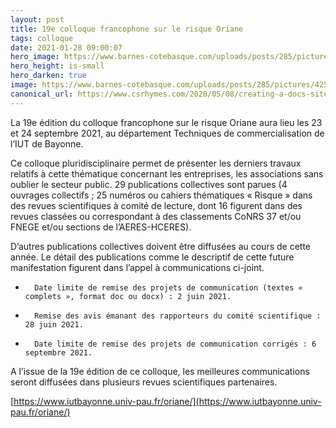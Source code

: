 ```yaml
---
layout: post
title: 19e colloque francophone sur le risque Oriane
tags: colloque
date: 2021-01-28 09:00:07
hero_image: https://www.barnes-cotebasque.com/uploads/posts/285/pictures/42586/show_detail_webp.webp?1605257417
hero_height: is-small
hero_darken: true
image: https://www.barnes-cotebasque.com/uploads/posts/285/pictures/42586/show_detail_webp.webp?1605257417
canonical_url: https://www.csrhymes.com/2020/05/08/creating-a-docs-site-with-bulma-clean-theme.html
---
```


La 19e édition du colloque francophone sur le risque Oriane aura lieu les 23 et 24 septembre 2021, au département Techniques de commercialisation de l’IUT de Bayonne.

Ce colloque pluridisciplinaire permet de présenter les derniers travaux relatifs à cette thématique concernant les entreprises, les associations sans oublier le secteur public. 29 publications collectives sont parues (4 ouvrages collectifs ; 25 numéros ou cahiers thématiques « Risque » dans des revues scientifiques à comité de lecture, dont 16 figurent dans des revues classées ou correspondant à des classements CoNRS 37 et/ou FNEGE et/ou sections de l’AERES-HCERES). 

D’autres publications collectives doivent être diffusées au cours de cette année. Le détail des publications comme le descriptif de cette future manifestation figurent dans l’appel à communications ci-joint.

*       Date limite de remise des projets de communication (textes « complets », format doc ou docx) : 2 juin 2021.
*       Remise des avis émanant des rapporteurs du comité scientifique : 28 juin 2021.
*       Date limite de remise des projets de communication corrigés : 6 septembre 2021.

A l’issue de la 19e édition de ce colloque, les meilleures communications seront diffusées dans plusieurs revues scientifiques partenaires.

[https://www.iutbayonne.univ-pau.fr/oriane/](https://www.iutbayonne.univ-pau.fr/oriane/)

